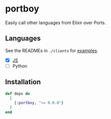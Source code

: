 # portboy

Easily call other languages from Elixir over Ports.

## Languages

See the READMEs in `./clients` for [examples](https://github.com/mvkvc/portboy/tree/main/clients).

- [X] [JS](https://www.npmjs.com/package/portboy)
- [ ] Python

## Installation

```elixir
def deps do
  [
    {:portboy, ">= 0.0.0"}
  ]
end
```

